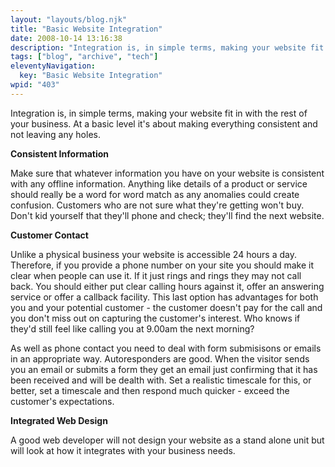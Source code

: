 ```yaml
---
layout: "layouts/blog.njk"
title: "Basic Website Integration"
date: 2008-10-14 13:16:38
description: "Integration is, in simple terms, making your website fit in with the rest of your business"
tags: ["blog", "archive", "tech"]
eleventyNavigation:
  key: "Basic Website Integration"
wpid: "403"
---
```


Integration is, in simple terms, making your website fit in with the rest of your business. At a basic level it's about making everything consistent and not leaving any holes.

<strong>Consistent Information</strong>

Make sure that whatever information you have on your website is consistent with any offline information. Anything like details of a product or service should really be a word for word match as any anomalies could create confusion. Customers who are not sure what they're getting won't buy. Don't kid yourself that they'll phone and check; they'll find the next website.

<strong>Customer Contact</strong>

Unlike a physical business your website is accessible 24 hours a day. Therefore, if you provide a phone number on your site you should make it clear when people can use it. If it just rings and rings they may not call back. You should either put clear calling hours against it, offer an answering service or offer a callback facility. This last option has advantages for both you and your potential customer - the customer doesn't pay for the call and you don't miss out on capturing the customer's interest. Who knows if they'd still feel like calling you at 9.00am the next morning?

As well as phone contact you need to deal with form submisisons or emails in an appropriate way. Autoresponders are good. When the visitor sends you an email or submits a form they get an email just confirming that it has been received and will be dealth with. Set a realistic timescale for this, or better, set a timescale and then respond much quicker - exceed the customer's expectations.

<strong>Integrated Web Design</strong>

A good web developer will not design your website as a stand alone unit but will look at how it integrates with your business needs.
